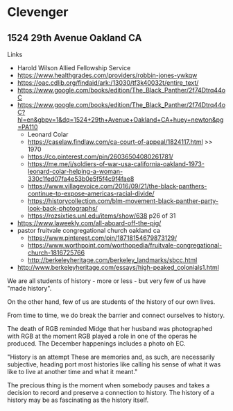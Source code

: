 # Clevenger

## 1524 29th Avenue Oakland CA

Links

* Harold Wilson Allied Fellowship Service
* https://www.healthgrades.com/providers/robbin-jones-ywkqw
* https://oac.cdlib.org/findaid/ark:/13030/tf3k40032t/entire_text/
* https://www.google.com/books/edition/The_Black_Panther/2f74Dtrq44oC
* https://www.google.com/books/edition/The_Black_Panther/2f74Dtrq44oC?hl=en&gbpv=1&dq=1524+29th+Avenue+Oakland+CA+huey+newton&pg=PA110
	* Leonard Colar
	* https://caselaw.findlaw.com/ca-court-of-appeal/1824117.html >> 1970
	* https://co.pinterest.com/pin/26036504080261781/
	* https://me.me/i/soldiers-of-war-usa-california-oakland-1973-leonard-colar-helping-a-woman-330c1fed07fa4e53b0e5f5f4c9f4fae8
	* https://www.villagevoice.com/2016/09/21/the-black-panthers-continue-to-expose-americas-racial-divide/
	* https://historycollection.com/blm-movement-black-panther-party-look-back-photographs/
	* https://rozsixties.unl.edu/items/show/638 p26 of 31
* https://www.laweekly.com/all-aboard-off-the-pig/
* pastor fruitvale congregational church oakland ca
	* https://www.pinterest.com/pin/18718154679873129/
	* https://www.worthpoint.com/worthopedia/fruitvale-congregational-church-1816725766
	* http://berkeleyheritage.com/berkeley_landmarks/sbcc.html
* http://www.berkeleyheritage.com/essays/high-peaked_colonials1.html



We are all students of history - more or less - but very few of us have "made history".

On the other hand, few of us are students of the history of our own lives.

From time to time, we do break the barrier and connect ourselves to history.

The death of RGB reminded Midge that her husband was photographed with RGB at the moment RGB played a role in one of the operas he produced. The December happenings includes a photo oh EC.

"History is an attempt These are memories and, as such, are necessarily subjective, heading port most histories like calling his sense of what it was like to live at another time and what it meant."

The precious thing is the moment when somebody pauses and takes a decision to record and preserve a connection to history. The history of a history may be as fascinating as the history itself.
